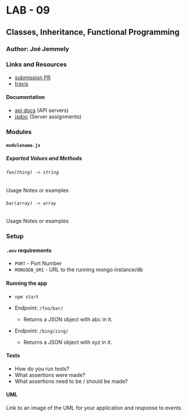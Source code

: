 # LAB - 09

## Classes, Inheritance, Functional Programming

### Author: Joé Jemmely

### Links and Resources

- [submission PR](https://github.com/401-advanced-javascript-joejemmely/lab-09/pull/1)
- [travis](https://travis-ci.com/401-advanced-javascript-joejemmely/lab-09)

#### Documentation

- [api docs](https://lab-09-joejemmely.herokuapp.com/api/v1/doc/) (API servers)
- [jsdoc](https://lab-09-joejemmely.herokuapp.com/doc/) (Server assignments)

### Modules

#### `modulename.js`

##### Exported Values and Methods

###### `foo(thing) -> string`

Usage Notes or examples

###### `bar(array) -> array`

Usage Notes or examples

### Setup

#### `.env` requirements

- `PORT` - Port Number
- `MONGODB_URI` - URL to the running mongo instance/db

#### Running the app

- `npm start`
- Endpoint: `/foo/bar/`
  - Returns a JSON object with abc in it.
- Endpoint: `/bing/zing/`

  - Returns a JSON object with xyz in it.

#### Tests

- How do you run tests?
- What assertions were made?
- What assertions need to be / should be made?

#### UML

Link to an image of the UML for your application and response to events
